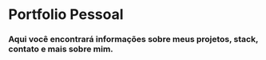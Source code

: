 # Portfolio Pessoal

### Aqui você encontrará informações sobre meus projetos, stack, contato e mais sobre mim.

